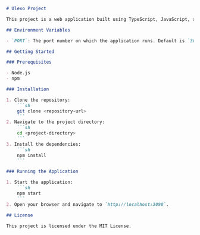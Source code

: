 ```markdown
# Ulexo Project

This project is a web application built using TypeScript, JavaScript, and npm. It includes a simple layout with a header and footer.

## Environment Variables

- `PORT`: The port number on which the application runs. Default is `3090`.

## Getting Started

### Prerequisites

- Node.js
- npm

### Installation

1. Clone the repository:
    ```sh
    git clone <repository-url>
    ```
2. Navigate to the project directory:
    ```sh
    cd <project-directory>
    ```
3. Install the dependencies:
    ```sh
    npm install
    ```

### Running the Application

1. Start the application:
    ```sh
    npm start
    ```
2. Open your browser and navigate to `http://localhost:3090`.

## License

This project is licensed under the MIT License.
```